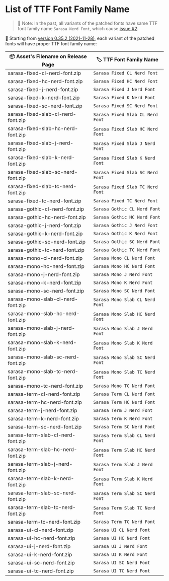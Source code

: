 # List of TTF Font Family Name

> 📝 Note: In the past, all variants of the patched fonts have same TTF font family name `Sarasa Nerd Font`, which cause [issue #2](https://github.com/jonz94/Sarasa-Gothic-Nerd-Fonts/issues/2).

📢 Starting from [version 0.35.2 (2021-11-28)](https://github.com/jonz94/Sarasa-Gothic-Nerd-Fonts/releases/tag/v0.35.2), each variant of the patched fonts will have proper TTF font family name:

| 📦 Asset's Filename on Release Page | 🏷️ TTF Font Family Name          |
| ----------------------------------- | -------------------------------- |
| sarasa-fixed-cl-nerd-font.zip       | `Sarasa Fixed CL Nerd Font`      |
| sarasa-fixed-hc-nerd-font.zip       | `Sarasa Fixed HC Nerd Font`      |
| sarasa-fixed-j-nerd-font.zip        | `Sarasa Fixed J Nerd Font`       |
| sarasa-fixed-k-nerd-font.zip        | `Sarasa Fixed K Nerd Font`       |
| sarasa-fixed-sc-nerd-font.zip       | `Sarasa Fixed SC Nerd Font`      |
| sarasa-fixed-slab-cl-nerd-font.zip  | `Sarasa Fixed Slab CL Nerd Font` |
| sarasa-fixed-slab-hc-nerd-font.zip  | `Sarasa Fixed Slab HC Nerd Font` |
| sarasa-fixed-slab-j-nerd-font.zip   | `Sarasa Fixed Slab J Nerd Font`  |
| sarasa-fixed-slab-k-nerd-font.zip   | `Sarasa Fixed Slab K Nerd Font`  |
| sarasa-fixed-slab-sc-nerd-font.zip  | `Sarasa Fixed Slab SC Nerd Font` |
| sarasa-fixed-slab-tc-nerd-font.zip  | `Sarasa Fixed Slab TC Nerd Font` |
| sarasa-fixed-tc-nerd-font.zip       | `Sarasa Fixed TC Nerd Font`      |
| sarasa-gothic-cl-nerd-font.zip      | `Sarasa Gothic CL Nerd Font`     |
| sarasa-gothic-hc-nerd-font.zip      | `Sarasa Gothic HC Nerd Font`     |
| sarasa-gothic-j-nerd-font.zip       | `Sarasa Gothic J Nerd Font`      |
| sarasa-gothic-k-nerd-font.zip       | `Sarasa Gothic K Nerd Font`      |
| sarasa-gothic-sc-nerd-font.zip      | `Sarasa Gothic SC Nerd Font`     |
| sarasa-gothic-tc-nerd-font.zip      | `Sarasa Gothic TC Nerd Font`     |
| sarasa-mono-cl-nerd-font.zip        | `Sarasa Mono CL Nerd Font`       |
| sarasa-mono-hc-nerd-font.zip        | `Sarasa Mono HC Nerd Font`       |
| sarasa-mono-j-nerd-font.zip         | `Sarasa Mono J Nerd Font`        |
| sarasa-mono-k-nerd-font.zip         | `Sarasa Mono K Nerd Font`        |
| sarasa-mono-sc-nerd-font.zip        | `Sarasa Mono SC Nerd Font`       |
| sarasa-mono-slab-cl-nerd-font.zip   | `Sarasa Mono Slab CL Nerd Font`  |
| sarasa-mono-slab-hc-nerd-font.zip   | `Sarasa Mono Slab HC Nerd Font`  |
| sarasa-mono-slab-j-nerd-font.zip    | `Sarasa Mono Slab J Nerd Font`   |
| sarasa-mono-slab-k-nerd-font.zip    | `Sarasa Mono Slab K Nerd Font`   |
| sarasa-mono-slab-sc-nerd-font.zip   | `Sarasa Mono Slab SC Nerd Font`  |
| sarasa-mono-slab-tc-nerd-font.zip   | `Sarasa Mono Slab TC Nerd Font`  |
| sarasa-mono-tc-nerd-font.zip        | `Sarasa Mono TC Nerd Font`       |
| sarasa-term-cl-nerd-font.zip        | `Sarasa Term CL Nerd Font`       |
| sarasa-term-hc-nerd-font.zip        | `Sarasa Term HC Nerd Font`       |
| sarasa-term-j-nerd-font.zip         | `Sarasa Term J Nerd Font`        |
| sarasa-term-k-nerd-font.zip         | `Sarasa Term K Nerd Font`        |
| sarasa-term-sc-nerd-font.zip        | `Sarasa Term SC Nerd Font`       |
| sarasa-term-slab-cl-nerd-font.zip   | `Sarasa Term Slab CL Nerd Font`  |
| sarasa-term-slab-hc-nerd-font.zip   | `Sarasa Term Slab HC Nerd Font`  |
| sarasa-term-slab-j-nerd-font.zip    | `Sarasa Term Slab J Nerd Font`   |
| sarasa-term-slab-k-nerd-font.zip    | `Sarasa Term Slab K Nerd Font`   |
| sarasa-term-slab-sc-nerd-font.zip   | `Sarasa Term Slab SC Nerd Font`  |
| sarasa-term-slab-tc-nerd-font.zip   | `Sarasa Term Slab TC Nerd Font`  |
| sarasa-term-tc-nerd-font.zip        | `Sarasa Term TC Nerd Font`       |
| sarasa-ui-cl-nerd-font.zip          | `Sarasa UI CL Nerd Font`         |
| sarasa-ui-hc-nerd-font.zip          | `Sarasa UI HC Nerd Font`         |
| sarasa-ui-j-nerd-font.zip           | `Sarasa UI J Nerd Font`          |
| sarasa-ui-k-nerd-font.zip           | `Sarasa UI K Nerd Font`          |
| sarasa-ui-sc-nerd-font.zip          | `Sarasa UI SC Nerd Font`         |
| sarasa-ui-tc-nerd-font.zip          | `Sarasa UI TC Nerd Font`         |
